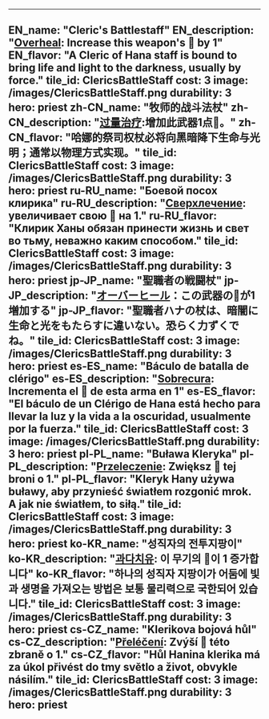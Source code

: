 ---

EN_name: "Cleric's Battlestaff"
EN_description: "<u>Overheal</u>: Increase this weapon's 🔸 by 1"
EN_flavor: "A Cleric of Hana staff is bound to bring life and light to the darkness, usually by force."
tile_id: ClericsBattleStaff
cost: 3
image: /images/ClericsBattleStaff.png
durability: 3
hero: priest
zh-CN_name: "牧师的战斗法杖"
zh-CN_description: "<u>过量治疗</u>:增加此武器1点🔸。"
zh-CN_flavor: "哈娜的祭司权杖必将向黑暗降下生命与光明；通常以物理方式实现。"
tile_id: ClericsBattleStaff
cost: 3
image: /images/ClericsBattleStaff.png
durability: 3
hero: priest
ru-RU_name: "Боевой посох клирика"
ru-RU_description: "<u>Сверхлечение</u>: увеличивает свою 🔸 на 1."
ru-RU_flavor: "Клирик Ханы обязан принести жизнь и свет во тьму, неважно каким способом."
tile_id: ClericsBattleStaff
cost: 3
image: /images/ClericsBattleStaff.png
durability: 3
hero: priest
jp-JP_name: "聖職者の戦闘杖"
jp-JP_description: "<u>オーバーヒール</u>：この武器の🔸が1増加する"
jp-JP_flavor: "聖職者ハナの杖は、暗闇に生命と光をもたらすに違いない。恐らく力ずくでね。"
tile_id: ClericsBattleStaff
cost: 3
image: /images/ClericsBattleStaff.png
durability: 3
hero: priest
es-ES_name: "Báculo de batalla de clérigo"
es-ES_description: "<u>Sobrecura</u>: Incrementa el 🔸 de esta arma en 1"
es-ES_flavor: "El báculo de un Clérigo de Hana está hecho para llevar la luz y la vida a la oscuridad, usualmente por la fuerza."
tile_id: ClericsBattleStaff
cost: 3
image: /images/ClericsBattleStaff.png
durability: 3
hero: priest
pl-PL_name: "Buława Kleryka"
pl-PL_description: "<u>Przeleczenie</u>: Zwiększ 🔸 tej broni o 1."
pl-PL_flavor: "Kleryk Hany używa buławy, aby przynieść światłem rozgonić mrok. A jak nie światłem, to siłą."
tile_id: ClericsBattleStaff
cost: 3
image: /images/ClericsBattleStaff.png
durability: 3
hero: priest
ko-KR_name: "성직자의 전투지팡이"
ko-KR_description: "<u>과다치유</u>: 이 무기의 🔸이 1 증가합니다"
ko-KR_flavor: "하나의 성직자 지팡이가 어둠에 빛과 생명을 가져오는 방법은 보통 물리력으로 국한되어 있습니다."
tile_id: ClericsBattleStaff
cost: 3
image: /images/ClericsBattleStaff.png
durability: 3
hero: priest
cs-CZ_name: "Klerikova bojová hůl"
cs-CZ_description: "<u>Přeléčení</u>: Zvýší 🔸 této zbraně o 1."
cs-CZ_flavor: "Hůl Hanina klerika má za úkol přivést do tmy světlo a život, obvykle násilím."
tile_id: ClericsBattleStaff
cost: 3
image: /images/ClericsBattleStaff.png
durability: 3
hero: priest
---